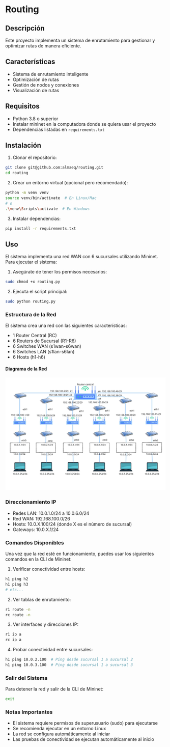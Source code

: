 # Routing

## Descripción
Este proyecto implementa un sistema de enrutamiento para gestionar y optimizar rutas de manera eficiente.

## Características
- Sistema de enrutamiento inteligente
- Optimización de rutas
- Gestión de nodos y conexiones
- Visualización de rutas

## Requisitos
- Python 3.8 o superior
- Instalar mininet en la computadora donde se quiera usar el proyecto
- Dependencias listadas en `requirements.txt`

## Instalación
1. Clonar el repositorio:
```bash
git clone git@github.com:almaeq/routing.git
cd routing
```

2. Crear un entorno virtual (opcional pero recomendado):
```bash
python -m venv venv
source venv/bin/activate  # En Linux/Mac
# o
.\venv\Scripts\activate  # En Windows
```

3. Instalar dependencias:
```bash
pip install -r requirements.txt
```

## Uso
El sistema implementa una red WAN con 6 sucursales utilizando Mininet. Para ejecutar el sistema:

1. Asegúrate de tener los permisos necesarios:
```bash
sudo chmod +x routing.py
```

2. Ejecuta el script principal:
```bash
sudo python routing.py
```

### Estructura de la Red
El sistema crea una red con las siguientes características:
- 1 Router Central (RC)
- 6 Routers de Sucursal (R1-R6)
- 6 Switches WAN (s1wan-s6wan)
- 6 Switches LAN (s1lan-s6lan)
- 6 Hosts (h1-h6)

#### Diagrama de la Red
![Diagrama del Router Central](Router%20central.jpg)

### Direccionamiento IP
- Redes LAN: 10.0.1.0/24 a 10.0.6.0/24
- Red WAN: 192.168.100.0/26
- Hosts: 10.0.X.100/24 (donde X es el número de sucursal)
- Gateways: 10.0.X.1/24

### Comandos Disponibles
Una vez que la red esté en funcionamiento, puedes usar los siguientes comandos en la CLI de Mininet:

1. Verificar conectividad entre hosts:
```bash
h1 ping h2
h1 ping h3
# etc...
```

2. Ver tablas de enrutamiento:
```bash
r1 route -n
rc route -n
```

3. Ver interfaces y direcciones IP:
```bash
r1 ip a
rc ip a
```

4. Probar conectividad entre sucursales:
```bash
h1 ping 10.0.2.100  # Ping desde sucursal 1 a sucursal 2
h1 ping 10.0.3.100  # Ping desde sucursal 1 a sucursal 3
```

### Salir del Sistema
Para detener la red y salir de la CLI de Mininet:
```bash
exit
```

### Notas Importantes
- El sistema requiere permisos de superusuario (sudo) para ejecutarse
- Se recomienda ejecutar en un entorno Linux
- La red se configura automáticamente al iniciar
- Las pruebas de conectividad se ejecutan automáticamente al inicio
